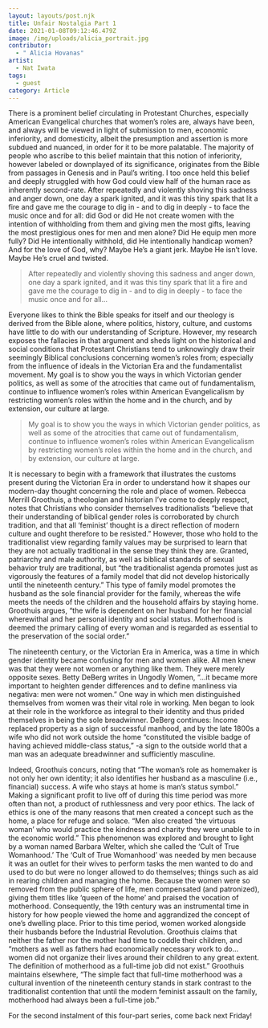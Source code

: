 ```yaml
---
layout: layouts/post.njk
title: Unfair Nostalgia Part 1
date: 2021-01-08T09:12:46.479Z
image: /img/uploads/alicia_portrait.jpg
contributor:
  - " Alicia Hovanas"
artist:
  - Nat Iwata
tags:
  - guest
category: Article
---
```

There is a prominent belief circulating in Protestant Churches, especially American Evangelical churches that women’s roles are, always have been, and always will be viewed in light of submission to men, economic inferiority, and domesticity, albeit the presumption and assertion is more subdued and nuanced, in order for it to be more palatable. The majority of people who ascribe to this belief maintain that this notion of inferiority, however labeled or downplayed of its significance, originates from the Bible from passages in Genesis and in Paul’s writing. I too once held this belief and deeply struggled with how God could view half of the human race as inherently second-rate. After repeatedly and violently shoving this sadness and anger down, one day a spark ignited, and it was this tiny spark that lit a fire and gave me the courage to dig in - and to dig in deeply - to face the music once and for all: did God or did He not create women with the intention of withholding from them and giving men the most gifts, leaving the most prestigious ones for men and men alone? Did He equip men more fully? Did He intentionally withhold, did He intentionally handicap women? And for the love of God, why? Maybe He’s a giant jerk. Maybe He isn’t love. Maybe He’s cruel and twisted. 

> After repeatedly and violently shoving this sadness and anger down, one day a spark ignited, and it was this tiny spark that lit a fire and gave me the courage to dig in - and to dig in deeply - to face the music once and for all...

Everyone likes to think the Bible speaks for itself and our theology is derived from the Bible alone, where politics, history, culture, and customs have little to do with our understanding of Scripture. However, my research exposes the fallacies in that argument and sheds light on the historical and social conditions that Protestant Christians tend to unknowingly draw their seemingly Biblical conclusions concerning women’s roles from; especially from the influence of ideals in the Victorian Era and the fundamentalist movement. My goal is to show you the ways in which Victorian gender politics, as well as some of the atrocities that came out of fundamentalism, continue to influence women’s roles within American Evangelicalism by restricting women’s roles within the home and in the church, and by extension, our culture at large.

> My goal is to show you the ways in which Victorian gender politics, as well as some of the atrocities that came out of fundamentalism, continue to influence women’s roles within American Evangelicalism by restricting women’s roles within the home and in the church, and by extension, our culture at large.

It is necessary to begin with a framework that illustrates the customs present during the Victorian Era in order to understand how it shapes our modern-day thought concerning the role and place of women. Rebecca Merrill Groothuis, a theologian and historian I’ve come to deeply respect, notes that Christians who consider themselves traditionalists “believe that their understanding of biblical gender roles is corroborated by church tradition, and that all ‘feminist’ thought is a direct reflection of modern culture and ought therefore to be resisted.” However, those who hold to the traditionalist view regarding family values may be surprised to learn that they are not actually traditional in the sense they think they are. Granted, patriarchy and male authority, as well as biblical standards of sexual behavior truly are traditional, but “the traditionalist agenda promotes just as vigorously the features of a family model that did not develop historically until the nineteenth century.” This type of family model promotes the husband as the sole financial provider for the family, whereas the wife meets the needs of the children and the household affairs by staying home. Groothuis argues, “the wife is dependent on her husband for her financial wherewithal and her personal identity and social status. Motherhood is deemed the primary calling of every woman and is regarded as essential to the preservation of the social order.” 

The nineteenth century, or the Victorian Era in America, was a time in which gender identity became confusing for men and women alike. All men knew was that they were not women or anything like them. They were merely opposite sexes. Betty DeBerg writes in Ungodly Women, “...it became more important to heighten gender differences and to define manliness via negativa: men were not women.” One way in which men distinguished themselves from women was their vital role in working. Men began to look at their role in the workforce as integral to their identity and thus prided themselves in being the sole breadwinner. DeBerg continues: Income replaced property as a sign of successful manhood, and by the late 1800s a wife who did not work outside the home “constituted the visible badge of having achieved middle-class status,” -a sign to the outside world that a man was an adequate breadwinner and sufficiently masculine.

Indeed, Groothuis concurs, noting that “The woman’s role as homemaker is not only her own identity; it also identifies her husband as a masculine (i.e., financial) success. A wife who stays at home is man’s status symbol.” Making a significant profit to live off of during this time period was more often than not, a product of ruthlessness and very poor ethics. The lack of ethics is one of the many reasons that men created a concept such as the home, a place for refuge and solace. “Men also created ‘the virtuous woman’ who would practice the kindness and charity they were unable to in the economic world.” This phenomenon was explored and brought to light by a woman named Barbara Welter, which she called the ‘Cult of True Womanhood.’ The ‘Cult of True Womanhood’ was needed by men because it was an outlet for their wives to perform tasks the men wanted to do and used to do but were no longer allowed to do themselves; things such as aid in rearing children and managing the home. Because the women were so removed from the public sphere of life, men compensated (and patronized), giving them titles like ‘queen of the home’ and praised the vocation of motherhood. Consequently, the 19th century was an instrumental time in history for how people viewed the home and aggrandized the concept of one’s dwelling place. Prior to this time period, women worked alongside their husbands before the Industrial Revolution. Groothuis claims that neither the father nor the mother had time to coddle their children, and “mothers as well as fathers had economically necessary work to do... women did not organize their lives around their children to any great extent. The definition of motherhood as a full-time job did not exist.” Groothuis maintains elsewhere, “The simple fact that full-time motherhood was a cultural invention of the nineteenth century stands in stark contrast to the traditionalist contention that until the modern feminist assault on the family, motherhood had always been a full-time job.”

For the second instalment of this four-part series, come back next Friday!